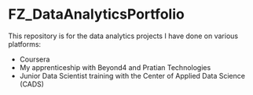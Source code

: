 # FZ_DataAnalyticsPortfolio

This repository is for the data analytics projects I have done on various platforms:
- Coursera
- My apprenticeship with Beyond4 and Pratian Technologies
- Junior Data Scientist training with the Center of Applied Data Science (CADS)
